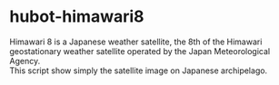 hubot-himawari8
============

Himawari 8 is a Japanese weather satellite, the 8th of the Himawari geostationary weather satellite operated by the Japan Meteorological Agency.  
This script show simply the satellite image on Japanese archipelago.
